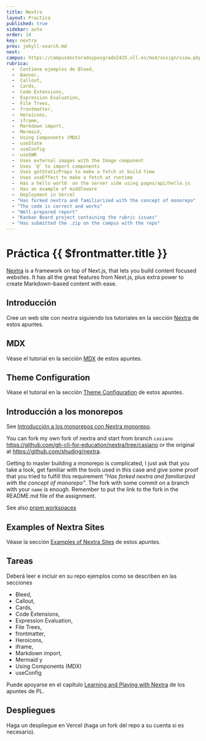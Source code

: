 ```yaml
---
title: Nextra
layout: Practica
published: true
sidebar: auto
order: 14
key: nextra
prev: jekyll-search.md
next: 
campus: https://campusdoctoradoyposgrado2425.ull.es/mod/assign/view.php?id=29486
rubrica:
  -  Contiene ejemplos de Bleed, 
  -  Banner,
  -  Callout, 
  -  Cards, 
  -  Code Extensions, 
  -  Expression Evaluation, 
  -  File Trees, 
  -  frontmatter, 
  -  Heroicons, 
  -  iframe, 
  -  Markdown import, 
  -  Mermaid, 
  -  Using Components (MDX) 
  -  useState
  -  useConfig
  -  useSWR
  -  Uses external images with the Image component
  -  Uses `@` to import components
  -  Uses getStaticProps to make a fetch at build time
  -  Uses useEffect to make a fetch at runtime
  -  Has a hello world  on the server side using pages/api/hello.js
  -  Has an example of middleware
  -  Deployment in Vercel
  - "Has forked nextra and familiarized with the concept of monorepo"
  - "The code is correct and works"
  - "Well-prepared report"
  - "Kanban Board project containing the rubric issues"
  - "Has submitted the .zip on the campus with the repo"
---
```


# Práctica {{ $frontmatter.title }}

[Nextra](/temas/web/nextra) is a framework on top of Next.js, that lets you build content focused websites. It has all the great features from Next.js, plus extra power to create Markdown-based content with ease.

## Introducción

Cree un web site con nextra siguiendo los tutoriales en la sección [Nextra](/temas/web/nextra/) de estos apuntes.

## MDX

Véase el tutorial en la sección [MDX](/temas/web/nextra/mdx) de estos apuntes.

## Theme Configuration

Véase el tutorial en la sección [Theme Configuration](/temas/web/nextra/theme-configuration) de estos apuntes.

## Introducción a los monorepos


See [Introducción a los monorepos con Nextra monorepo](/temas/web/nextra/nextra-monorepo).

You can fork my own fork of nextra and start from  branch `casiano`  https://github.com/gh-cli-for-education/nextra/tree/casiano
or the original at https://github.com/shuding/nextra.

Getting to master building a monorepo is complicated, I just ask that you take a look, get familiar with the tools used in this case and give some proof that you tried to fulfill this requirement *"Has forked nextra and familiarized with the concept of monorepo"*.
The fork with some commit on a branch with your `name` is enough. Remember to put the link to the fork in the README.md file of the assignment.

See also [pnpm workspaces](/temas/introduccion-a-javascript/pnpm/workspaces)

## Examples of Nextra Sites

Véase la sección [Examples of Nextra Sites](/temas/web/nextra/nextra-examples) de estos apuntes.


## Tareas

Deberá leer e incluir en su repo ejemplos como se describen en las secciones 
- Bleed, 
- Callout, 
- Cards, 
- Code Extensions, 
- Expression Evaluation, 
- File Trees, 
- frontmatter, 
- Heroicons, 
- iframe,
- Markdown import, 
- Mermaid y 
- Using Components  (MDX)
- useConfig

Puede apoyarse en el capítulo <a href="https://ull-pl.vercel.app/nextra-playground" target="_blank">Learning and Playing with Nextra</a>
de los apuntes de PL.

## Despliegues

Haga un despliegue en Vercel (haga un fork del repo a su cuenta si es necesario).

<Rubrica :items="$frontmatter.rubrica" />

